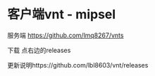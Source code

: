 # 客户端vnt - mipsel
服务端 https://github.com/lmq8267/vnts

下载 点右边的releases


更新说明https://github.com/lbl8603/vnt/releases

